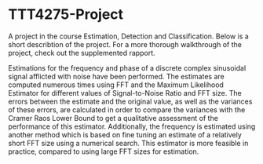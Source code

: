 # TTT4275-Project
A project in the course Estimation, Detection and Classification. Below is a short describtion of the project. For a more thorough walkthrough of the project, check out the supplemented rapport.   

Estimations for the frequency and phase of a discrete complex sinusoidal signal afflicted with noise have been performed. The estimates are computed numerous times using FFT and the Maximum Likelihood Estimator for different values of Signal-to-Noise Ratio and FFT size. The errors between the estimate and the original value, as well as the variances of these errors, are calculated in order to compare the variances with the Cramer Raos Lower Bound to get a qualitative assessment of the performance of this estimator. Additionally, the frequency is estimated using another method which is based on fine tuning an estimate of a relatively short FFT size using a numerical search. This estimator is more feasible in practice, compared to using large FFT sizes for estimation.

